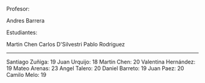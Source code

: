 Profesor:

Andres Barrera

Estudiantes:

Martin Chen
Carlos D'Silvestri
Pablo Rodriguez



----------------------------------
Santiago Zuñiga: 19
Juan Urquijo: 18
Martin Chen: 20
Valentina Hernández: 19
Mateo Arenas: 23
Angel Talero: 20
Daniel Barreto: 19
Juan Paez: 20
Camilo Melo: 19
